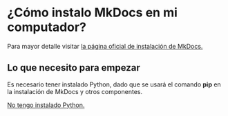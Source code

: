# ¿Cómo instalo MkDocs en mi computador?

Para mayor detalle visitar [la página oficial de instalación de MkDocs.](https://www.mkdocs.org/getting-started/#installation)

## Lo que necesito para empezar
Es necesario tener instalado Python, dado que se usará el comando **pip** en la instalación de MkDocs y otros componentes.

[No tengo instalado Python.](instalar-python.md)